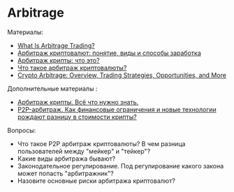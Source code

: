 # Arbitrage


Материалы: 
* [What Is Arbitrage Trading?](https://academy.binance.com/en/articles/what-is-arbitrage-trading)
* [Арбитраж криптовалют: понятие, виды и способы заработка](https://ispace.news/trade-invest/arbitraz-kriptovalyut-ponyatie/)
* [Арбитраж крипты: что это?](https://vc.ru/u/1074059-nft-brihaspati/492675-arbitrazh-kripty-chto-eto)
* [Что такое арбитраж криптовалюты?](https://forklog.com/cryptorium/chto-takoe-arbitrazh-kriptovalyuty/)
* [Crypto Arbitrage: Overview, Trading Strategies, Opportunities, and More](https://blog.quantinsti.com/crypto-arbitrage/)


Дополнительные материалы :
* [Арбитраж крипты. Всё что нужно знать.](https://habr.com/ru/post/683104/)
* [P2P-арбитраж. Как финансовые ограничения и новые технологии рождают разницу в стоимости крипты?](https://habr.com/ru/post/684850/)




Вопросы:
* Что такое Р2P арбитраж криптовалюты? В чем разница пользователей между "мейкер" и "тейкер"?
* Какие виды арбитража бывают?
* Законодательное регулирование. Под регулирование какого закона может попасть "арбитражник"? 
* Назовите основные риски  арбитража криптовалют?
